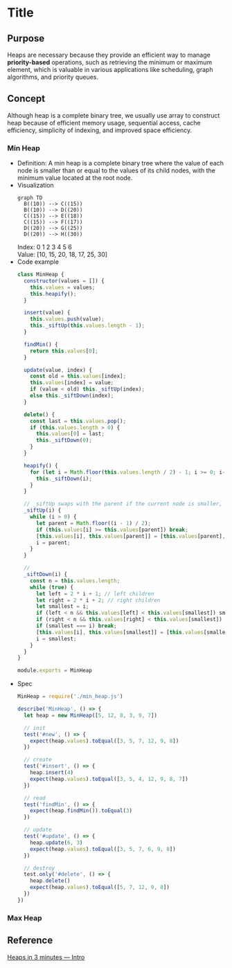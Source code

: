 # Title

## Purpose

Heaps are necessary because they provide an efficient way to manage **priority-based** operations, such as retrieving the minimum or maximum element, which is valuable in various applications like scheduling, graph algorithms, and priority queues.

## Concept

Although heap is a complete binary tree, we usually use array to construct heap because of efficient memory usage, sequential access, cache efficiency, simplicity of indexing, and improved space efficiency.

### Min Heap

* Definition: A min heap is a complete binary tree where the value of each node is smaller than or equal to the values of its child nodes, with the minimum value located at the root node.
* Visualization
  ```mermaid
  graph TD
    B((10)) --> C((15))
    B((10)) --> D((20))
    C((15)) --> E((18))
    C((15)) --> F((17))
    D((20)) --> G((25))
    D((20)) --> H((30))
  ```
  Index:  0   1   2   3   4   5   6  
  Value: [10, 15, 20, 18, 17, 25, 30]
* Code example
  ```javascript
  class MinHeap {
    constructor(values = []) {
      this.values = values;
      this.heapify();
    }
  
    insert(value) {
      this.values.push(value);
      this._siftUp(this.values.length - 1);
    }
  
    findMin() {
      return this.values[0];
    }
  
    update(value, index) {
      const old = this.values[index];
      this.values[index] = value;
      if (value < old) this._siftUp(index);
      else this._siftDown(index);
    }
  
    delete() {
      const last = this.values.pop();
      if (this.values.length > 0) {
        this.values[0] = last;
        this._siftDown(0);
      }
    }
  
    heapify() {
      for (let i = Math.floor(this.values.length / 2) - 1; i >= 0; i--) {
        this._siftDown(i);
      }
    }
  
    // _siftUp swaps with the parent if the current node is smaller, repeating until it's in the correct position.
    _siftUp(i) {
      while (i > 0) {
        let parent = Math.floor((i - 1) / 2);
        if (this.values[i] >= this.values[parent]) break;
        [this.values[i], this.values[parent]] = [this.values[parent], this.values[i]];
        i = parent;
      }
    }
  
    // 
    _siftDown(i) {
      const n = this.values.length;
      while (true) {
        let left = 2 * i + 1; // left children
        let right = 2 * i + 2; // right children
        let smallest = i;
        if (left < n && this.values[left] < this.values[smallest]) smallest = left;
        if (right < n && this.values[right] < this.values[smallest]) smallest = right;
        if (smallest === i) break;
        [this.values[i], this.values[smallest]] = [this.values[smallest], this.values[i]];
        i = smallest;
      }
    }
  }
  
  module.exports = MinHeap
  ```
* Spec
  ```javascript
  MinHeap = require('./min_heap.js')

  describe('MinHeap', () => {
    let heap = new MinHeap([5, 12, 8, 3, 9, 7])
  
    // init
    test('#new', () => {
      expect(heap.values).toEqual([3, 5, 7, 12, 9, 8])
    })
  
    // create
    test('#insert', () => {
      heap.insert(4)
      expect(heap.values).toEqual([3, 5, 4, 12, 9, 8, 7])
    })
  
    // read
    test('findMin', () => {
      expect(heap.findMin()).toEqual(3)
    })
  
    // update
    test('#update', () => {
      heap.update(6, 3)
      expect(heap.values).toEqual([3, 5, 7, 6, 9, 8])
    })
  
    // destroy
    test.only('#delete', () => {
      heap.delete()
      expect(heap.values).toEqual([5, 7, 12, 9, 8])
    })
  })
  ```

### Max Heap

## Reference

[Heaps in 3 minutes — Intro](https://www.youtube.com/watch?v=0wPlzMU-k00)
